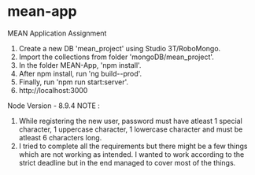 # mean-app
MEAN Application Assignment

1. Create a new DB 'mean_project' using Studio 3T/RoboMongo.
2. Import the collections from folder 'mongoDB/mean_project'.
3. In the folder MEAN-App, 'npm install'.
4. After npm install, run 'ng build--prod'.
5. Finally, run 'npm run start:server'. 
6. http://localhost:3000

Node Version - 8.9.4
NOTE : 
1. While registering the new user, password must have atleast 1 special character, 1 uppercase character, 1 lowercase character and must be atleast 6 characters long.
2. I tried to complete all the requirements but there might be a few things which are not working as intended. I wanted to work according to the strict deadline but in the end managed to cover most of the things.
